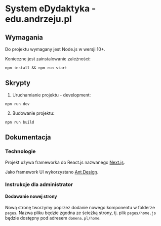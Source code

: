 # System eDydaktyka - edu.andrzeju.pl

## Wymagania

Do projektu wymagany jest Node.js w wersji 10+.

Konieczne jest zainstalowanie zależności:
```
npm install && npm run start
```

## Skrypty

1. Uruchamianie projektu - development:
```
npm run dev
```

2. Budowanie projektu:
```
npm run build
```

## Dokumentacja

### Technologie

Projekt używa frameworka do React.js nazwanego [Next.js](https://nextjs.org/docs/).

Jako framework UI wykorzystano [Ant Design](https://ant.design/docs/react/introduce).

### Instrukcje dla administrator

#### Dodawanie nowej strony

Nową stronę tworzymy poprzez dodanie nowego komponentu w folderze `pages`. Nazwa pliku będzie zgodna ze ścieżką strony, tj. plik `pages/home.js` będzie dostępny pod adresem `domena.pl/home`.